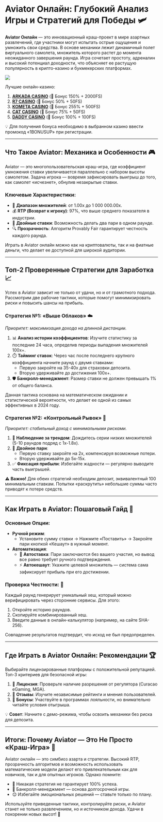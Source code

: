 # Aviator Онлайн: Глубокий Анализ Игры и Стратегий для Победы 🛩️  

**Aviator Онлайн** — это инновационный краш-проект в мире азартных развлечений, где участники могут испытать острые ощущения и умножить свои средства. В основе механики лежит динамичный полет виртуального самолета, множитель которого растет до момента неожиданного завершения раунда. Игра сочетает простоту, адреналин и высокий потенциал доходности, что объясняет ее растущую популярность в крипто-казино и букмекерских платформах.  

[![](https://i.ibb.co/DPMjQDXT/aviator-creo.jpg)](https://clck.ru/3FcBLa)

Лучшие онлайн-казино:

1. **[ARKADA CASINO](https://clck.ru/3FcBLa "ARKADA CASINO")** (🎁 Бонус 150% + 2000FS)
2. **[R7 CASINO](https://clck.ru/3FcBQu "R7 CASINO")** (🎁 Бонус 50% + 50FS)
3. **[KOMETA CASINO](https://clck.ru/3FcBFf "KOMETA CASINO")** (🎁 Бонус 255% + 500FS)
4. **[CAT CASINO](https://clck.ru/3FcBKb "CAT CASINO")** (🎁 Бонус 75% + 50FS)
5. **[DADDY CASINO](https://clck.ru/3FcBU5 "DADDY CASINO")** (🎁 Бонус 100% + 100FS)

💡 Для получения бонуса необходимо в выбранном казино ввести промокод «1BONUSUP» при регистрации.

---

## Что Такое Aviator: Механика и Особенности 🎮  

Aviator — это многопользовательская краш-игра, где коэффициент умножения ставки увеличивается параллельно с набором высоты самолетом. Задача игрока — вовремя зафиксировать выигрыш до того, как самолет «исчезнет», обнулив незакрытые ставки.  

### Ключевые Характеристики:  
- 🎯 **Диапазон множителей**: от 1.00x до 1 000 000.00x.  
- 💰 **RTP (Возврат к игроку)**: 97%, что выше среднего показателя в индустрии.  
- 🔄 **Двойные ставки**: Возможность делать два пари в одном раунде.  
- 🔍 **Прозрачность**: Алгоритм Provably Fair гарантирует честность каждого раунда.  

Играть в Aviator онлайн можно как на криптовалюты, так и на фиатные деньги, что делает ее доступной для широкой аудитории.  

---

## Топ-2 Проверенные Стратегии для Заработка 📈  

Успех в Aviator зависит не только от удачи, но и от грамотного подхода. Рассмотрим две рабочие тактики, которые помогут минимизировать риски и повысить шансы на прибыль.  

### Стратегия №1: «Выше Облаков» ☁️  
*Приоритет: максимизация дохода на длинной дистанции.*  

1. 📊 **Анализ истории коэффициентов**: Изучите статистику за последние 24 часа, определив периоды выпадения множителей 100x+.  
2. ⏱️ **Тайминг ставок**: Через час после последнего крупного коэффициента начните раунд с двумя ставками:  
   - Первую закройте на 35-40x для страховки депозита.  
   - Вторую удерживайте до достижения 100x+.  
3. 🛡️ **Банкролл-менеджмент**: Размер ставки не должен превышать 1% от общего баланса.  

Данная тактика основана на математическом ожидании и статистической вероятности, что делает ее одной из самых эффективных в 2024 году.  

### Стратегия №2: «Контрольный Рывок» 🚀  
*Приоритет: стабильный доход с минимальными рисками.*  

1. 👀 **Наблюдение за трендом**: Дождитесь серии низких множителей (5-10 раундов подряд с 1x-1.8x).  
2. 💸 **Двойное пари**:  
   - Первую ставку закройте на 2x, компенсируя возможные потери.  
   - Вторую удерживайте до 5x-15x.  
3. ✅ **Фиксация прибыли**: Избегайте жадности — регулярно выводите часть выигрышей.  

⚠️ **Важно!** Для обеих стратегий необходим депозит, эквивалентный 100 минимальным ставкам. Попытки «раскрутить» небольшие суммы часто приводят к потере средств.  

---

## Как Играть в Aviator: Пошаговый Гайд 📝  

### Основные Опции:  
- **Ручной режим**:  
  - Установите сумму ставки → Нажмите «Поставить» → Закройте пари кнопкой «Кешаут» в нужный момент.  
- **Автоматизация**:  
  - 🤖 **Автоставка**: Пари заключаются без вашего участия, но вывод все равно требует ручного подтверждения.  
  - ⚡ **Автокешаут**: Укажите целевой множитель — система сама зафиксирует прибыль при его достижении.  

### Проверка Честности: 🔐  
Каждый раунд генерирует уникальный хеш, который можно верифицировать через сторонние сервисы. Для этого:  
1. Откройте историю раундов.  
2. Скопируйте комбинированный хеш.  
3. Введите данные в онлайн-калькулятор (например, на сайте SHA-256).  

Совпадение результатов подтвердит, что исход не был предопределен.  

---

## Где Играть в Aviator Онлайн: Рекомендации 🏆  

Выбирайте лицензированные платформы с положительной репутацией. Топ-3 критериев для безопасной игры:  
1. 📜 **Лицензия**: Проверьте наличие разрешения от регулятора (Curacao eGaming, MGA).  
2. 💬 **Отзывы**: Изучите независимые рейтинги и мнения пользователей.  
3. 🎁 **Бонусы**: Участвуйте в программах лояльности, но внимательно читайте условия отыгрыша.  

💡 **Совет**: Начните с демо-режима, чтобы освоить механики без риска для депозита.  

---

## Итоги: Почему Aviator — Это Не Просто «Краш-Игра» 🏅  

Aviator онлайн — это симбиоз азарта и стратегии. Высокий RTP, прозрачность алгоритмов и возможность использовать математические модели делают его привлекательным как для новичков, так и для опытных игроков. Однако помните:  
- 🚫 Никакая стратегия не гарантирует 100% успеха.  
- 🧮 Банкролл-менеджмент — основа долгосрочной игры.  
- 😌 Избегайте эмоциональных решений — ставьте только по плану.  

Используйте приведенные тактики, контролируйте риски, и Aviator станет не только развлечением, но и источником дохода. Удачи в покорении новых высот! 🌟  
